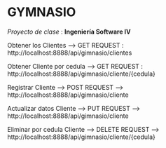 # GYMNASIO

_Proyecto de clase_ : **Ingeniería Software IV**

Obtener los Clientes -->  GET REQUEST : http://localhost:8888/api/gimnasio/clientes

Obtener Cliente por cedula  -->  GET REQUEST : http://localhost:8888/api/gimnasio/cliente/{cedula}

Registrar Cliente --> POST REQUEST --> http://localhost:8888/api/gimnasio/cliente

Actualizar datos Cliente --> PUT REQUEST --> http://localhost:8888/api/gimnasio/cliente


Eliminar por cedula Cliente --> DELETE REQUEST --> http://localhost:8888/api/gimnasio/cliente/{cedula}




